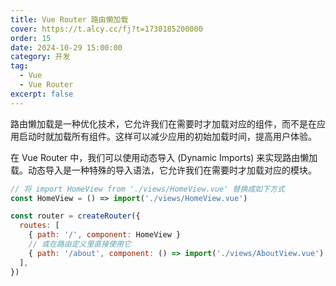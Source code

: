 ```yaml
---
title: Vue Router 路由懒加载
cover: https://t.alcy.cc/fj?t=1730185200000
order: 15
date: 2024-10-29 15:00:00
category: 开发
tag:
  - Vue
  - Vue Router
excerpt: false
---
```


路由懒加载是一种优化技术，它允许我们在需要时才加载对应的组件，而不是在应用启动时就加载所有组件。这样可以减少应用的初始加载时间，提高用户体验。

在 Vue Router 中，我们可以使用动态导入 (Dynamic Imports) 来实现路由懒加载。动态导入是一种特殊的导入语法，它允许我们在需要时才加载对应的模块。

```JavaScript
// 将 import HomeView from './views/HomeView.vue' 替换成如下方式
const HomeView = () => import('./views/HomeView.vue')

const router = createRouter({
  routes: [
    { path: '/', component: HomeView }
    // 或在路由定义里直接使用它
    { path: '/about', component: () => import('./views/AboutView.vue') },
  ],
})
```
